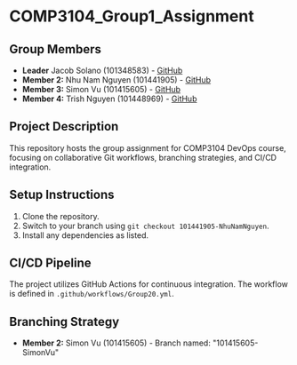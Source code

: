 # COMP3104_Group1_Assignment

## Group Members
- **Leader** Jacob Solano (101348583) - [GitHub](https://github.com/solanoj004)
- **Member 2:** Nhu Nam Nguyen (101441905) - [GitHub](https://github.com/Noah-626)
- **Member 3:** Simon Vu (101415605) - [GitHub](https://github.com/Simon07012002)
- **Member 4:** Trish Nguyen (101448969) - [GitHub](https://github.com/johnsmith)


## Project Description
This repository hosts the group assignment for COMP3104 DevOps course, focusing on collaborative Git workflows, branching strategies, and CI/CD integration.

## Setup Instructions
1.	Clone the repository.
2.	Switch to your branch using `git checkout 101441905-NhuNamNguyen`.
3.	Install any dependencies as listed.

## CI/CD Pipeline
The project utilizes GitHub Actions for continuous integration. The workflow is defined in `.github/workflows/Group20.yml`.

## Branching Strategy

- **Member 2:** Simon Vu (101415605) - Branch named: "101415605-SimonVu"
